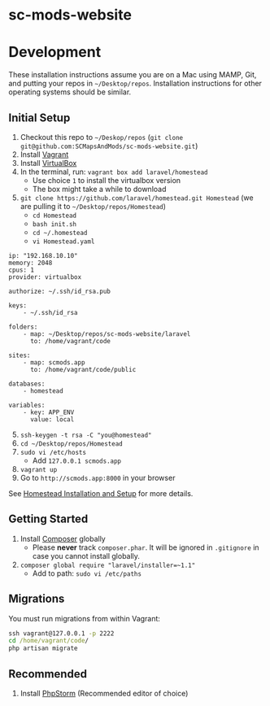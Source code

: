 # sc-mods-website


# Development

These installation instructions assume you are on a Mac using MAMP, Git, and putting your repos in `~/Desktop/repos`. Installation instructions for other operating systems should be similar.

## Initial Setup

1. Checkout this repo to `~/Deskop/repos` (`git clone git@github.com:SCMapsAndMods/sc-mods-website.git`)
2. Install [Vagrant](http://www.vagrantup.com/downloads.html)
2. Install [VirtualBox](https://www.virtualbox.org)
3. In the terminal, run: `vagrant box add laravel/homestead`
    - Use choice `1` to install the virtualbox version
    - The box might take a while to download
4. `git clone https://github.com/laravel/homestead.git Homestead` (we are pulling it to `~/Desktop/repos/Homestead`)
    - `cd Homestead`
    - `bash init.sh`
    - `cd ~/.homestead`
    - `vi Homestead.yaml`
```
ip: "192.168.10.10"
memory: 2048
cpus: 1
provider: virtualbox

authorize: ~/.ssh/id_rsa.pub

keys:
    - ~/.ssh/id_rsa

folders:
    - map: ~/Desktop/repos/sc-mods-website/laravel
      to: /home/vagrant/code

sites:
    - map: scmods.app
      to: /home/vagrant/code/public

databases:
    - homestead

variables:
    - key: APP_ENV
      value: local
```
5. `ssh-keygen -t rsa -C "you@homestead"`
6. `cd ~/Desktop/repos/Homestead`
7. `sudo vi /etc/hosts`
    - Add `127.0.0.1 scmods.app`
8. `vagrant up`
9. Go to `http://scmods.app:8000` in your browser

See [Homestead Installation and Setup](http://laravel.com/docs/5.0/homestead#installation-and-setup) for more details.

## Getting Started

1. Install [Composer](https://getcomposer.org/) globally
    - Please **never** track `composer.phar`. It will be ignored in `.gitignore` in case you cannot install globally.
2. `composer global require "laravel/installer=~1.1"`
    - Add to path: `sudo vi /etc/paths`

## Migrations

You must run migrations from within Vagrant:

```cmd
ssh vagrant@127.0.0.1 -p 2222
cd /home/vagrant/code/
php artisan migrate
```

## Recommended

1. Install [PhpStorm](https://www.jetbrains.com/phpstorm/) (Recommended editor of choice)

